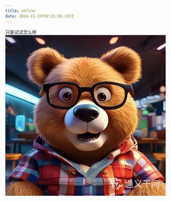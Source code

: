 ```yaml
---
title: okfine 
date: 2024-11-15T02:21:59.337Z
---
```


只是试试怎么样 
![1.jpg](https://github.com/hibernate-pano/tinymind-blog/blob/main/assets/images/2024-11-15/1731637300874.jpg?raw=true)
